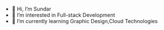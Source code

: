 - 👋 Hi, I’m Sundar
- 👀 I’m interested in Full-stack Development 
- 🌱 I’m currently learning Graphic Design,Cloud Technologies
<!--- - 💞️ I’m looking to collaborate on Open source projects --->
<!--- - 📫 How to reach me ... --->
 
<!---
Sundar-07/Sundar-07 is a ✨ special ✨ repository because its `README.md` (this file) appears on your GitHub profile.
You can click the Preview link to take a look at your changes.
--->
